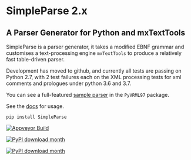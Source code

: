 # SimpleParse 2.x
## A Parser Generator for Python and mxTextTools

SimpleParse is a parser generator, it takes a modified EBNF
grammar and customises a text-processing engine `mxTextTools`
to produce a relatively fast table-driven parser.

Development has moved to github, and currently all tests are passing
on Python 2.7, with 2 test failures each on the XML processing
tests for xml comments and prologues under python 3.6 and 3.7.

You can see a full-featured [sample parser](https://github.com/mcfletch/pyvrml97/blob/master/vrml/vrml97/parser.py)
in the `PyVRML97` package.

See the [docs](https://mcfletch.github.io/simpleparse/) for usage.

```pip install SimpleParse```

[![Appveyor Build](https://ci.appveyor.com/api/projects/status/MikeCFletcher/simpleparse?svg=True)](https://ci.appveyor.com/project/MikeCFletcher/simpleparse)

[![PyPI download month](https://img.shields.io/pypi/v/simpleparse.svg)](https://pypi.python.org/pypi/simpleparse)

[![PyPI download month](https://img.shields.io/pypi/dm/simpleparse.svg)](https://pypi.python.org/pypi/simpleparse/)

